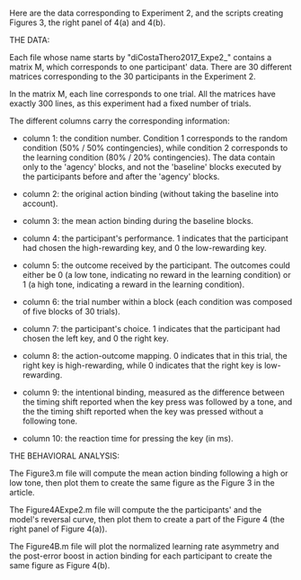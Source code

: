 Here are the data corresponding to Experiment 2, and the scripts creating Figures 3, the right panel of 4(a) and 4(b).

THE DATA:

Each file whose name starts by "diCostaThero2017_Expe2_" contains a matrix M, which corresponds to one participant' data. There are 30 different matrices corresponding to the 30 participants in the Experiment 2.

In the matrix M, each line corresponds to one trial. All the matrices have exactly 300 lines, as this experiment had a fixed number of trials.

The different columns carry the corresponding information:

- column 1: the condition number. Condition 1 corresponds to the random condition (50% / 50% contingencies), while condition 2 corresponds to the learning condition (80% / 20% contingencies). The data contain only to the 'agency' blocks, and not the 'baseline' blocks executed by the participants before and after the 'agency' blocks.

- column 2: the original action binding (without taking the baseline into account).

- column 3: the mean action binding during the baseline blocks.

- column 4: the participant's performance. 1 indicates that the participant had chosen the high-rewarding key, and 0 the low-rewarding key.

- column 5: the outcome received by the participant. The outcomes could either be 0 (a low tone, indicating no reward in the learning condition) or 1 (a high tone, indicating a reward in the learning condition).

- column 6: the trial number within a block (each condition was composed of five blocks of 30 trials).

- column 7: the participant's choice. 1 indicates that the participant had chosen the left key, and 0 the right key.

- column 8: the action-outcome mapping. 0 indicates that in this trial, the right key is high-rewarding, while 0 indicates that the right key is low-rewarding.

- column 9: the intentional binding, measured as the difference between the timing shift reported when the key press was followed by a tone, and the the timing shift reported when the key was pressed without a following tone.

- column 10: the reaction time for pressing the key (in ms).

THE BEHAVIORAL ANALYSIS:

The Figure3.m file will compute the mean action binding following a high or low tone, then plot them to create the same figure as the Figure 3 in the article.

The Figure4AExpe2.m file will compute the the participants' and the model's reversal curve, then plot them to create a part of the Figure 4 (the right panel of Figure 4(a)).

The Figure4B.m file will plot the normalized learning rate asymmetry and the post-error boost in action binding for each participant to create the same figure as Figure 4(b).